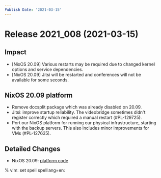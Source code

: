```yaml
---
Publish Date: '2021-03-15'
---
```


# Release 2021_008 (2021-03-15)

## Impact

- \[NixOS 20.09\] Various restarts may be required due to changed kernel options
  and service dependencies.
- \[NixOS 20.09\] Jitsi will be restarted and conferences will not be available
  for some seconds.

## NixOS 20.09 platform

- Remove docsplit package which was already disabled on 20.09.
- Jitsi: improve startup reliability. The videobridge sometimes didn't register
  correctly which required a manual restart (#PL-129725).
- Port our NixOS platform for running our physical infrastructure, starting
  with the backup servers. This also includes minor improvements for VMs (#PL-127635).

## Detailed Changes

- NixOS 20.09: [platform code](https://github.com/flyingcircusio/fc-nixos/compare/fc/r2021_007/20.09...122e511ce5bf0597e0b02d1cffa45623c827a16e)

% vim: set spell spelllang=en:
